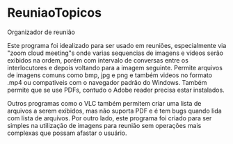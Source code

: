 # ReuniaoTopicos
<p>Organizador de reunião</p>

<p>Este programa foi idealizado para ser usado em reuniões, especialmente via "zoom cloud meeting"s onde varias sequencias de imagens e vídeos serão exibidos na ordem, porém com intervalo de conversas entre os interlocutores e depois voltando para a imagem seguinte. Permite arquivos de imagens comuns como bmp, jpg e png e também videos no formato .mp4 ou compativeis com o navegador padrão do Windows. Também permite que se use PDFs, contudo o Adobe reader precisa estar instalados.</p>
<p>Outros programas como o VLC também permitem criar uma lista de arquivos a serem exibidos, mas não suporta PDF e é tem bugs quando lida com lista de arquivos. Por outro lado,  este programa foi criado para ser simples na utilização de imagens para reunião sem operações mais complexas que possam afastar o usuário.</p>

